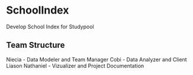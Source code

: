 # SchoolIndex
Develop School Index for Studypool

## Team Structure
Niecia - Data Modeler and Team Manager
Cobi - Data Analyzer and Client Liason
Nathaniel - Vizualizer and Project Documentation
